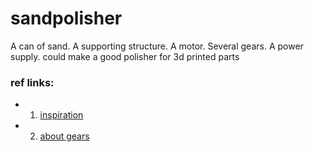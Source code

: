 # sandpolisher
A can of sand. A supporting structure. A motor. Several gears. A power supply. could make a good polisher for 3d printed parts


### ref links:
- 1. [inspiration](https://www.thingiverse.com/thing:3666116)
- 2. [about gears](http://fab.cba.mit.edu/classes/863.09/people/cranor/How_to_Make_%28Almost%29_Anything/David_Cranor/Entries/2009/10/12_Entry_1_files/module.pdf)
